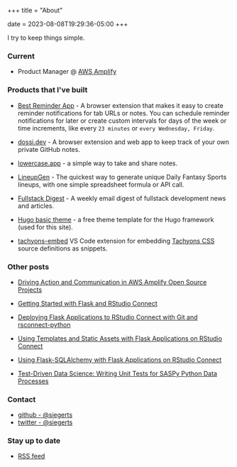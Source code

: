 +++
title = "About"

date = 2023-08-08T19:29:36-05:00
+++

I try to keep things simple.

### Current

- Product Manager @ [AWS Amplify](https://aws.amazon.com/amplify/)
 

### Products that I've built

- [Best Reminder App](https://www.bestreminderapp.com) - A browser extension that makes it easy to create reminder notifications for tab URLs or notes. You can schedule reminder notifications for later or create custom intervals for days of the week or time increments, like every `23 minutes` or `every Wednesday, Friday`.

- [dossi.dev](https://www.dossi.dev) - A browser extension and web app to keep track of your own private GitHub notes.

- [lowercase.app](https://www.lowercase.app) - a simple way to take and share notes.

- [LineupGen](https://www.lineupgen.com) - The quickest way to generate unique Daily Fantasy Sports lineups, with one simple spreadsheet formula or API call.

- [Fullstack Digest](https://www.fullstackdigest.com/) - A weekly email digest of fullstack development news and articles.

- [Hugo basic theme](https://themes.gohugo.io/hugo-theme-basic/) - a free theme template for the Hugo framework (used for this site).

- [tachyons-embed](https://marketplace.visualstudio.com/items?itemName=siegerts.tachyons-embed) VS Code extension for embedding [Tachyons CSS](https://tachyons.io/) source definitions as snippets.


### Other posts

- [Driving Action and Communication in AWS Amplify Open Source Projects](https://aws.amazon.com/blogs/opensource/driving-action-and-communication-in-aws-amplify-open-source-projects/)

- [Getting Started with Flask and RStudio Connect](https://support.rstudio.com/hc/en-us/articles/360044700234-Getting-Started-with-Flask-and-RStudio-Connect)

- [Deploying Flask Applications to RStudio Connect with Git and rsconnect-python](https://support.rstudio.com/hc/en-us/articles/360045224233)

- [Using Templates and Static Assets with Flask Applications on RStudio Connect](https://support.rstudio.com/hc/en-us/articles/360045279313)

- [Using Flask-SQLAlchemy with Flask Applications on RStudio Connect](https://support.rstudio.com/hc/en-us/articles/360045926213-Using-Flask-SQLAlchemy-with-Flask-Applications-on-RStudio-Connect)

- [Test-Driven Data Science: Writing Unit Tests for SASPy Python Data Processes](https://www.sas.com/content/dam/SAS/support/en/sas-global-forum-proceedings/2018/2347-2018.pdf) 


### Contact

- [github - @siegerts](https://github.com/siegerts)
- [twitter - @siegerts](https://twitter.com/siegerts)



### Stay up to date

- [RSS feed](https://www.xiegerts.com/post/index.xml)
